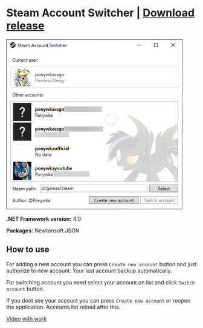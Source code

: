 # Steam Account Switcher | [Download release](https://github.com/Ponywka/SteamAccountSwitcher/releases)

![](https://raw.githubusercontent.com/Ponywka/SteamAccountSwitcher/master/screenshot.png)


**.NET Framework version:** 4.0

**Packages:**
Newtonsoft.JSON

## How to use
For adding a new account you can press `Create new account` button and just authorize to new account. Your last account backup automatically.

For switching account you need select your account on list and click `Switch account` button.

If you dont see your account you can press `Create new account` or reopen the application. Accounts list reload after this.

[Video with work](https://www.youtube.com/watch?v=7BnlsCjRjis "Video with work")
